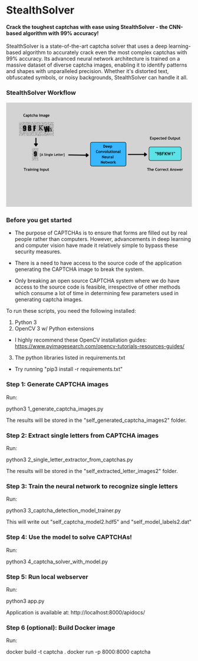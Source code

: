 # StealthSolver
#### Crack the toughest captchas with ease using StealthSolver - the CNN-based algorithm with 99% accuracy!


StealthSolver is a state-of-the-art captcha solver that uses a deep learning-based algorithm to accurately crack even the most complex captchas with 99% accuracy. Its advanced neural network architecture is trained on a massive dataset of diverse captcha images, enabling it to identify patterns and shapes with unparalleled precision. Whether it's distorted text, obfuscated symbols, or noisy backgrounds, StealthSolver can handle it all.

### StealthSolver Workflow
![StealthSolver Workflow](./Images/StealthSolver.png)

### Before you get started

* The purpose of CAPTCHAs is to ensure that forms are filled out by real people rather than computers. However, advancements in deep learning and computer vision have made it relatively simple to bypass these security measures.

* There is a need to have access to the source code of the application generating the CAPTCHA image to break the system.

* Only breaking an open source CAPTCHA system where we do have access to the source code is feasible, irrespective of other methods which consume a lot of time in determining few parameters used in generating captcha images.


To run these scripts, you need the following installed:

1. Python 3
2. OpenCV 3 w/ Python extensions
 - I highly recommend these OpenCV installation guides: 
   https://www.pyimagesearch.com/opencv-tutorials-resources-guides/ 
3. The python libraries listed in requirements.txt
 - Try running "pip3 install -r requirements.txt"

### Step 1: Generate CAPTCHA images

Run:

python3 1_generate_captcha_images.py

The results will be stored in the "self_generated_captcha_images2" folder.


### Step 2: Extract single letters from CAPTCHA images

Run:

python3 2_single_letter_extractor_from_captchas.py

The results will be stored in the "self_extracted_letter_images2" folder.


### Step 3: Train the neural network to recognize single letters

Run:

python3 3_captcha_detection_model_trainer.py

This will write out "self_captcha_model2.hdf5" and "self_model_labels2.dat"


### Step 4: Use the model to solve CAPTCHAs!

Run: 

python3 4_captcha_solver_with_model.py

### Step 5: Run local webserver

Run:

python3 app.py

Application is available at: http://localhost:8000/apidocs/


### Step 6 (optional): Build Docker image

Run:

docker build -t captcha .
docker run -p 8000:8000 captcha
